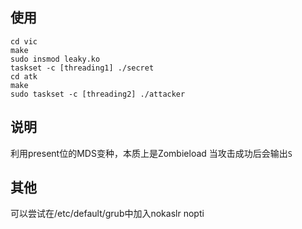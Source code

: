 ## 使用
```
cd vic
make
sudo insmod leaky.ko
taskset -c [threading1] ./secret
cd atk
make
sudo taskset -c [threading2] ./attacker
```
## 说明
利用present位的MDS变种，本质上是Zombieload
当攻击成功后会输出`S`

## 其他
可以尝试在/etc/default/grub中加入nokaslr nopti